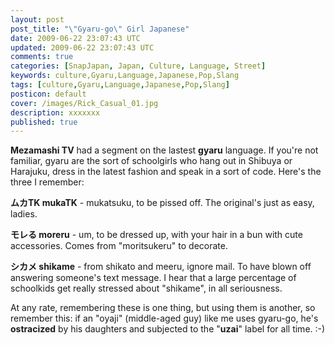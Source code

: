 ```yaml
---           
layout: post
post_title: "\"Gyaru-go\" Girl Japanese"
date: 2009-06-22 23:07:43 UTC
updated: 2009-06-22 23:07:43 UTC
comments: true
categories: [SnapJapan, Japan, Culture, Language, Street]
keywords: culture,Gyaru,Language,Japanese,Pop,Slang
tags: [culture,Gyaru,Language,Japanese,Pop,Slang]
posticon: default
cover: /images/Rick_Casual_01.jpg
description: xxxxxxx
published: true
---
```

 


**Mezamashi TV** had a segment on the lastest **gyaru** language. If you're not familiar, gyaru are the sort of schoolgirls who hang out in Shibuya or Harajuku, dress in the latest fashion and speak in a sort of code. Here's the three I remember: 









**ムカTK mukaTK** - mukatsuku, to be pissed off. The original's just as easy, ladies.




**モレる moreru** - um, to be dressed up, with your hair in a bun with cute accessories. Comes from "moritsukeru" to decorate. 




**シカメ shikame** - from shikato and meeru, ignore mail. To have blown off answering someone's text message. I hear that a large percentage of schoolkids get really stressed about "shikame", in all seriousness. 









At any rate, remembering these is one thing, but using them is another, so remember this: if an "oyaji" (middle-aged guy) like me uses gyaru-go, he's **ostracized** by his daughters and subjected to the "**uzai**" label for all time. :-)



